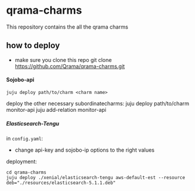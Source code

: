 # qrama-charms
This repository contains the all the qrama charms

## how to deploy 
- make sure you clone this repo
    git clone https://github.com/Qrama/qrama-charms.git
    
#### Sojobo-api

    juju deploy path/to/charm <charm name>

deploy the other necessary subordinatecharms:
    juju deploy path/to/charm monitor-api
    juju add-relation monitor-api <charm-name>

##### Elasticsearch-Tengu
 in `config.yaml`:
 - change api-key and sojobo-ip options to the right values

deployment:

    cd qrama-charms
    juju deploy ./xenial/elasticsearch-tengu aws-default-est --resource deb="./resources/elasticsearch-5.1.1.deb"

    
